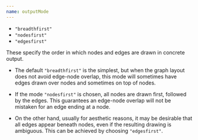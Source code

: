 ```yaml
---
name: outputMode
---
```

* `"breadthfirst"`
* `"nodesfirst"`
* `"edgesfirst"`

These specify the order in which nodes and edges are drawn in concrete
output.

* The default `"breadthfirst"` is the simplest, but when the graph
layout does not avoid edge-node overlap, this mode will sometimes have
edges drawn over nodes and sometimes on top of nodes.

* If the mode `"nodesfirst"` is chosen, all nodes are drawn first, followed by the
edges. This guarantees an edge-node overlap will not be mistaken for
an edge ending at a node.

* On the other hand, usually for aesthetic
reasons, it may be desirable that all edges appear beneath nodes, even
if the resulting drawing is ambiguous. This can be achieved by choosing
`"edgesfirst"`.
